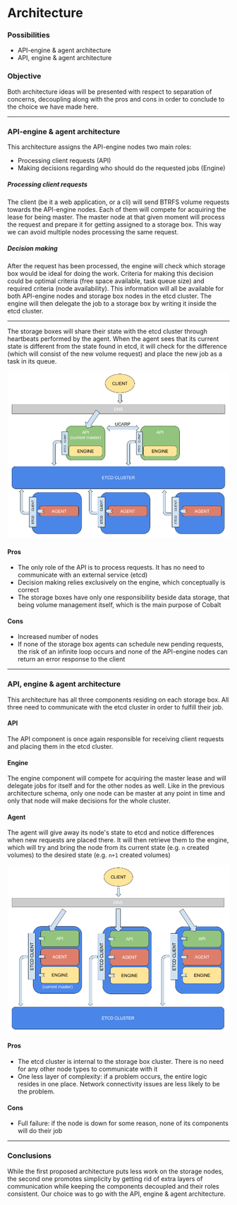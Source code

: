 # Architecture

### Possibilities
- API-engine & agent architecture
- API, engine & agent architecture

### Objective
Both architecture ideas will be presented with respect to separation of concerns, decoupling along with the pros and cons in order to conclude to the choice we have made here.

---

### API-engine & agent architecture

This architecture assigns the API-engine nodes two main roles:

- Processing client requests (API)
- Making decisions regarding who should do the requested jobs (Engine)

##### Processing client requests
The client (be it a web application, or a cli) will send BTRFS volume requests towards the API-engine nodes. Each of them will compete for acquiring the lease for being master. The master node at that given moment will process the request and prepare it for getting assigned to a storage box. This way we can avoid multiple nodes processing the same request.

##### Decision making
After the request has been processed, the engine will check which storage box would be ideal for doing the work. Criteria for making this decision could be optimal criteria (free space available, task queue size) and required criteria (node availability). This information will all be available for both API-engine nodes and storage box nodes in the etcd cluster. The engine will then delegate the job to a storage box by writing it inside the etcd cluster.

---

The storage boxes will share their state with the etcd cluster through heartbeats performed by the agent. When the agent sees that its current state is different from the state found in etcd, it will check for the difference (which will consist of the new volume request) and place the new job as a task in its queue.

![API engine schema](assets/api-as-engine.png  "API Engine Schema")

#### Pros
- The only role of the API is to process requests. It has no need to communicate with an external service (etcd)
- Decision making relies exclusively on the engine, which conceptually is correct
- The storage boxes have only one responsibility beside data storage, that being volume management itself, which is the main purpose of Cobalt

#### Cons
- Increased number of nodes
- If none of the storage box agents can schedule new pending requests, the risk of an infinite loop occurs and none of the API-engine nodes can return an error response to the client

---

### API, engine & agent architecture
This architecture has all three components residing on each storage box. All three need to communicate with the etcd cluster in order to fulfill their job.

#### API
The API component is once again responsible for receiving client requests and placing them in the etcd cluster.

#### Engine
The engine component will compete for acquiring the master lease and will delegate jobs for itself and for the other nodes as well. Like in the previous architecture schema, only one node can be master at any point in time and only that node will make decisions for the whole cluster.

#### Agent
The agent will give away its node's state to etcd and notice differences when new requests are placed there. It will then retrieve them to the engine, which will try and bring the node from its current state (e.g. `n` created volumes) to the desired state (e.g. `n+1` created volumes)

![API & engine schema](assets/api-and-engine.png  "API & Engine Schema")

#### Pros
- The etcd cluster is internal to the storage box cluster. There is no need for any other node types to communicate with it
- One less layer of complexity: if a problem occurs, the entire logic resides in one place. Network connectivity issues are less likely to be the problem.
#### Cons
- Full failure: if the node is down for some reason, none of its components will do their job

---

### Conclusions
While the first proposed architecture puts less work on the storage nodes, the second one promotes simplicity by getting rid of extra layers of communication while keeping the components decoupled and their roles consistent.
Our choice was to go with the API, engine & agent architecture.
